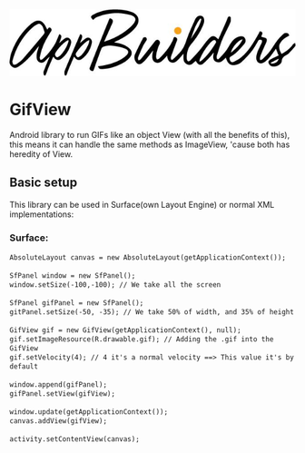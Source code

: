 <p align="center">
  <img src="https://github.com/nalancer08/Arduino-Interface-Builder/blob/master/logo.jpeg">
</p>

# GifView
Android library to run GIFs like an object View (with all the benefits of this), this means it can handle the same methods as ImageView, 'cause both has heredity of View.

## Basic setup
This library can be used in Surface(own Layout Engine) or normal XML implementations:

### Surface:

```
AbsoluteLayout canvas = new AbsoluteLayout(getApplicationContext());

SfPanel window = new SfPanel();
window.setSize(-100,-100); // We take all the screen

SfPanel gifPanel = new SfPanel();
gitPanel.setSize(-50, -35); // We take 50% of width, and 35% of height

GifView gif = new GifView(getApplicationContext(), null);
gif.setImageResource(R.drawable.gif); // Adding the .gif into the GifView
gif.setVelocity(4); // 4 it's a normal velocity ==> This value it's by default

window.append(gifPanel);
gifPanel.setView(gifView);

window.update(getApplicationContext());
canvas.addView(gifView);

activity.setContentView(canvas);
```